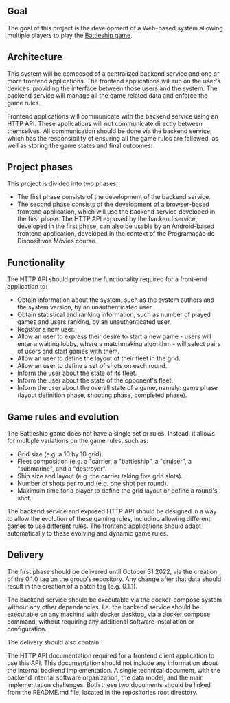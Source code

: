 ## Goal
The goal of this project is the development of a Web-based system allowing multiple players to play the [Battleship game](https://en.wikipedia.org/wiki/Battleship_(game)).

## Architecture
This system will be composed of a centralized backend service and one or more frontend applications. The frontend applications will run on the user's devices, providing the interface between those users and the system. The backend service will manage all the game related data and enforce the game rules.

Frontend applications will communicate with the backend service using an HTTP API. These applications will not communicate directly between themselves. All communication should be done via the backend service, which has the responsibility of ensuring all the game rules are followed, as well as storing the game states and final outcomes.

## Project phases
This project is divided into two phases:

- The first phase consists of the development of the backend service.
- The second phase consists of the development of a browser-based frontend application, which will use the backend service developed in the first phase.
The HTTP API exposed by the backend service, developed in the first phase, can also be usable by an Android-based frontend application, developed in the context of the Programação de Dispositivos Móvies course.

## Functionality
The HTTP API should provide the functionality required for a front-end application to:

- Obtain information about the system, such as the system authors and the system version, by an unauthenticated user.
- Obtain statistical and ranking information, such as number of played games and users ranking, by an unauthenticated user.
- Register a new user.
- Allow an user to express their desire to start a new game - users will enter a waiting lobby, where a matchmaking algorithm - will select pairs of users and start games with them.
- Allow an user to define the layout of their fleet in the grid.
- Allow an user to define a set of shots on each round.
- Inform the user about the state of its fleet.
- Inform the user about the state of the opponent's fleet.
- Inform the user about the overall state of a game, namely: game phase (layout definition phase, shooting phase, completed phase).

## Game rules and evolution
The Battleship game does not have a single set or rules. Instead, it allows for multiple variations on the game rules, such as:

- Grid size (e.g. a 10 by 10 grid).
- Fleet composition (e.g. a "carrier, a "battleship", a "cruiser", a "submarine", and a "destroyer".
- Ship size and layout (e.g. the carrier taking five grid slots).
- Number of shots per round (e.g. one shot per round).
- Maximum time for a player to define the grid layout or define a round's shot.

The backend service and exposed HTTP API should be designed in a way to allow the evolution of these gaming rules, including allowing different games to use different rules. The frontend applications should adapt automatically to these evolving and dynamic game rules.

## Delivery
The first phase should be delivered until October 31 2022, via the creation of the 0.1.0 tag on the group's repository. Any change after that data should result in the creation of a patch tag (e.g. 0.1.1).

The backend service should be executable via the docker-compose system without any other dependencies. I.e. the backend service should be executable on any machine with docker desktop, via a docker compose command, without requiring any additional software installation or configuration.

The delivery should also contain:

The HTTP API documentation required for a frontend client application to use this API. This documentation should not include any information about the internal backend implementation.
A single technical document, with the backend internal software organization, the data model, and the main implementation challenges.
Both these two documents should be linked from the README.md file, located in the repositories root directory.